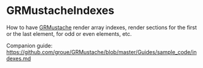 # GRMustacheIndexes

How to have [GRMustache](https://github.com/groue/GRMustache) render array indexes, render sections for the first or the last element, for odd or even elements, etc.

Companion guide: https://github.com/groue/GRMustache/blob/master/Guides/sample_code/indexes.md
